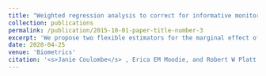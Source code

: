 ```yaml
---
title: "Weighted regression analysis to correct for informative monitoring times and confounders in longitudinal studies"
collection: publications
permalink: /publication/2015-10-01-paper-title-number-3
excerpt: 'We propose two flexible estimators for the marginal effect of a binary intervention on a continuous longitudinal outcome in settings subject to informative monitoring times and confounding.'
date: 2020-04-25
venue: 'Biometrics'
citation: '<s>Janie Coulombe</s> , Erica EM Moodie, and Robert W Platt. (2020). &quot;Weighted regression analysis to correct for informative monitoring times and confounders in longitudinal studies.&quot; <i>Biometrics</i>. Forthcoming.'
---
```

